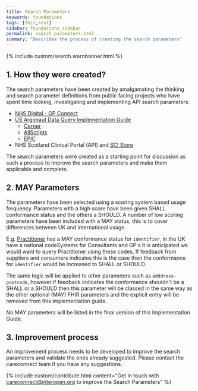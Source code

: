```yaml
---
title: Search Parameters
keywords: foundations
tags: [fhir,rest]
sidebar: foundations_sidebar
permalink: search_parameters.html
summary: "Describes the process of creating the search parameters"
---
```


{% include custom/search.warnbanner.html %}

## 1. How they were created? ##

The search parameters have been created by amalgamating the thinking and search parameter definitions from public facing projects who have spent time looking, investigating and implementing API search parameters:


- [NHS Digital - GP Connect](https://nhsconnect.github.io/gpconnect/accessrecord_rest.html)
- [US Argonaut Data Query Implementation Guide](http://www.fhir.org/guides/argonaut/r2/Conformance-server.html)
  - [Cerner](http://fhir.cerner.com/millennium/dstu2/)
  - [AllScripts](https://developer.allscripts.com/)
  - [EPIC](https://open.epic.com/Interface/FHIR)
- NHS Scotland Clinical Portal (API) and [SCI Store](http://www.sci.scot.nhs.uk/products/store/store_main.htm)

The search parameters were created as a starting point for discussion as such a process to improve the search parameters and make them applicable and complete.

## 2. MAY Parameters ##

The parameters have been selected using a scoring system based usage frequency. Parameters with a high score have been given SHALL conformance status and the others a SHOULD. A number of low scoring parameters have been included with a MAY status, this is to cover differences between UK and international usage.

E.g. [Practitioner](restfulapis_identification_practitoner.html) has a MAY conformance status for `identifier`, in the UK have a national codeSystems for Consultants and GP's it is anticipated we would want to query Practitioner using these codes. If feedback from suppliers and consumers indicates this is the case then the conformance for `identifier` would be increased to SHALL or SHOULD. <br>

The same logic will be applied to other parameters such as `adddress-postcode`, however if feedback indicates the conformance shouldn't be a SHALL or a SHOULD then this parameter will be classed in the same way as the other optional (MAY) FHIR parameters and the explicit entry will be removed from this implementation guide.

No MAY parameters will be listed in the final version of this Implementation Guide.

## 3. Improvement process ##

An improvement process needs to be developed to improve the search parameters and validate the ones already suggested. Please contact the careconnect team if you have any suggestions.

{% include custom/contribute.html content="Get in touch with careconnect@interopen.org to improve the Search Parameters" %}

